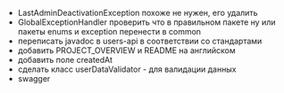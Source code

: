- LastAdminDeactivationException похоже не нужен, его удалить 
- GlobalExceptionHandler проверить что в правильном пакете ну или пакеты enums и exception перенести в common
- переписать javadoc в users-api в соответствии со стандартами
- добавить PROJECT_OVERVIEW и README на английском
- добавить поле createdAt
- сделать класс userDataValidator - для валидации данных
- swagger